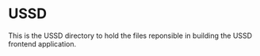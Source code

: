 # USSD

This is the USSD directory to hold the files reponsible in building the USSD frontend application.
